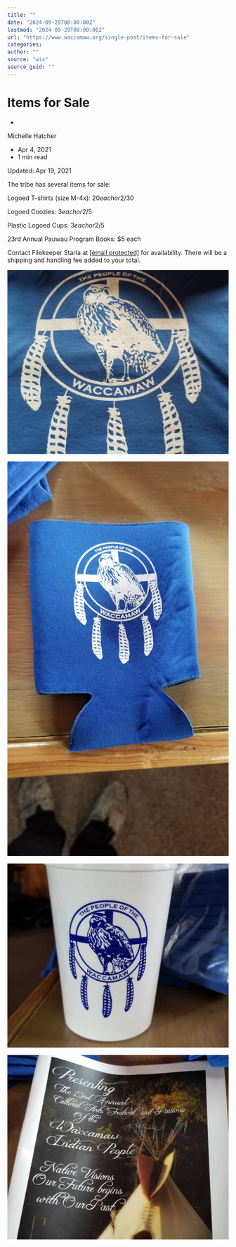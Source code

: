```yaml
---
title: ""
date: "2024-09-29T00:00:00Z"
lastmod: "2024-09-29T00:00:00Z"
url: "https://www.waccamaw.org/single-post/items-for-sale"
categories:
author: ""
source: "wix"
source_guid: ""
---
```


# Items for Sale

-

Michelle Hatcher
- Apr 4, 2021
- 1 min read

Updated: Apr 19, 2021

The tribe has several items for sale:

Logoed T-shirts (size M-4x): $20 each or 2/$30

Logoed Coozies: $3 each or 2/$5

Plastic Logoed Cups: $3 each or 2/$5

23rd Annual Pauwau Program Books: $5 each

Contact Filekeeper Starla at [[email protected]](/cdn-cgi/l/email-protection#045770657668656061613235446369656d682a676b69) for availability. There will be a shipping and handling fee added to your total.

![ree](./images/98a108_8ec17869ab0041e9995c082cf55d427f~mv2-1.jpeg)

![ree](./images/98a108_e5512e72b11b4dfdb138dac5312d7a92~mv2-1.jpeg)

![ree](./images/98a108_92c9328569fd4cf7aa17093d7df15004~mv2-1.jpg)

![ree](./images/98a108_4dbb206bbf0f4cfbaec4ccd357ee96a8~mv2-1.jpeg)

